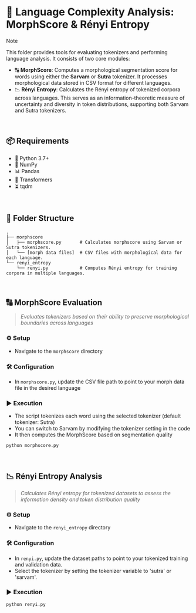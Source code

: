 # 🧪 Language Complexity Analysis: MorphScore & Rényi Entropy

> [!NOTE]
> This folder provides tools for evaluating tokenizers and performing language analysis.
> It consists of two core modules:
> * 🔠 **MorphScore**: Computes a morphological segmentation score for words using either the **Sarvam** or **Sutra** tokenizer. It processes morphological data stored in CSV format for different languages.
> * 📉 **Rényi Entropy**: Calculates the Rényi entropy of tokenized corpora across languages. This serves as an information-theoretic measure of uncertainty and diversity in token distributions, supporting both Sarvam and Sutra tokenizers.

<br> 

## 📦 Requirements
- 🐍 Python 3.7+
- 🧮 NumPy
- 📊 Pandas
- 🤖 Transformers
- ⏳ tqdm

<br> 

## 📁 Folder Structure

```plaintext
.
├── morphscore
│   ├── morphscore.py       # Calculates morphscore using Sarvam or Sutra tokenizers.
│   └── [morph data files]  # CSV files with morphological data for each language.
└── renyi_entropy
    └── renyi.py            # Computes Rényi entropy for training corpora in multiple languages.
```

<br>

## 🔠 MorphScore Evaluation
> _Evaluates tokenizers based on their ability to preserve morphological boundaries across languages_

### ⚙️ Setup
- Navigate to the `morphscore` directory

### 🛠️ Configuration
- In `morphscore.py`, update the CSV file path to point to your morph data file in the desired language

### ▶️ Execution
- The script tokenizes each word using the selected tokenizer (default tokenizer: Sutra)
- You can switch to Sarvam by modifying the tokenizer setting in the code
- It then computes the MorphScore based on segmentation quality
  
```bash
python morphscore.py
```

<br> 

## 📉 Rényi Entropy Analysis
> _Calculates Rényi entropy for tokenized datasets to assess the information density and token distribution quality_

### ⚙️ Setup
- Navigate to the `renyi_entropy` directory

### 🛠️ Configuration
- In `renyi.py`, update the dataset paths to point to your tokenized training and validation data.
- Select the tokenizer by setting the tokenizer variable to 'sutra' or 'sarvam'.

### ▶️ Execution
```bash
python renyi.py
``` 



